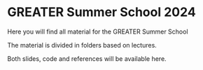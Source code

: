 # GREATER Summer School 2024
Here you will find all material for the GREATER Summer School

The material is divided in folders based on lectures.

Both slides, code and references will be available here.
